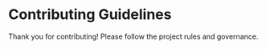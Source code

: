 # Contributing Guidelines

Thank you for contributing! Please follow the project rules and governance.
